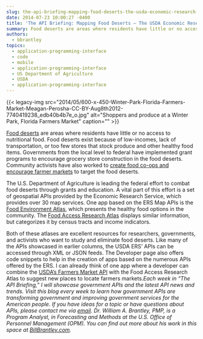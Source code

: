 ```yaml
---
slug: the-api-briefing-mapping-food-deserts-the-usda-economic-research-services-gis-map-services
date: 2014-07-23 10:00:27 -0400
title: 'The API Briefing: Mapping Food Deserts – The USDA Economic Research Service’s GIS Map Services'
summary: Food deserts are areas where residents have little or no access to nutritional food. Food deserts exist because of low-incomes, lack of transportation, or too few stores that stock produce and other healthy food items. Governments from the local level to federal have implemented grant programs to encourage grocery store construction in the food deserts.
authors:
  - bbrantley
topics:
  - application-programming-interface
  - code
  - mobile
  - application-programming-interface
  - US Department of Agriculture
  - USDA
  - application-programming-interface
---
```


{{< legacy-img src="2014/05/600-x-450-Winter-Park-Florida-Farmers-Market-Meagan-Perosha-CC-BY-Aug8th2012-7740419238\_edb40b4b7e\_o.jpg" alt="Shoppers and produce at a Winter Park, Florida Farmers Market" caption="" >}} 

<a href="http://americannutritionassociation.org/newsletter/usda-defines-food-deserts" target="_blank">Food deserts</a> are areas where residents have little or no access to nutritional food. Food deserts exist because of low-incomes, lack of transportation, or too few stores that stock produce and other healthy food items. Governments from the local level to federal have implemented grant programs to encourage grocery store construction in the food deserts. Community activists have also worked to <a href="http://foodtank.com/news/2013/05/five-innovative-solutions-from-food-desert-activists" target="_blank">create food co-ops and encourage farmer markets</a> to target the food deserts.

The U.S. Department of Agriculture is leading the federal effort to combat food deserts through grants and education. A vital part of this effort is a set of geospatial APIs provided by the Economic Research Service, which provides over 30 map services. One app based on the ERS Map APIs is the <a href="http://www.ers.usda.gov/data-products/food-environment-atlas/.aspx#.U82gUbFIky0" target="_blank">Food Environment Atlas</a>, which presents the healthy food options in the community. The <a href="http://www.ers.usda.gov/data-products/food-access-research-atlas/.aspx#.U82hRrFIky0" target="_blank">Food Access Research Atlas</a> displays similar information, but categorizes it by census tracts and income indicators.

Both of these atlases are excellent resources for researchers, governments, and activists who want to study and eliminate food deserts. Like many of the APIs showcased in earlier columns, the USDA ERS’ APIs can be accessed through XML or JSON feeds. The Developer page also offers code snippets to help in the creation of apps based on the numerous APIs offered by the ERS. I can already think of one app where a developer can combine the <a href="http://search.ams.usda.gov/farmersmarkets/v1/svcdesc.html" target="_blank">USDA’s Farmers Market API</a> with the Food Access Research Atlas to suggest new places to locate farmers markets._Each week in “The API Briefing,” I will showcase government APIs and the latest API news and trends. Visit this blog every week to learn how government APIs are transforming government and improving government services for the American people. If you have ideas for a topic or have questions about APIs, please contact me via <a href="mailto:%20William.Brantley@opm.gov" target="_blank">email</a>._
_Dr. William A. Brantley, PMP, is a Program Analyst, in Forecasting and Methods at the U.S. Office of Personnel Management (OPM). You can find out more about his work in this space at <a href="http://billbrantley.com/" target="_blank">BillBrantley.com</a>._

<div class="copyIcon copy0">
</div>

<div class="pasteIcon paste0">
</div>

<div class="notifyIcon">
</div>

<div class="copyIcon copy0">
</div>

<div class="pasteIcon paste0">
</div>

<div class="notifyIcon">
</div>